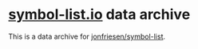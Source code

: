 # [symbol-list.io](https://symbol-list.io) data archive

This is a data archive for [jonfriesen/symbol-list](https://github.com/jonfriesen/symbol-list). 
